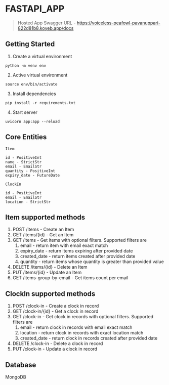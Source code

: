 # FASTAPI_APP

> Hosted App Swagger URL - https://voiceless-peafowl-pavanuppari-822d81b8.koyeb.app/docs

## Getting Started

1. Create a virtual environment
```shell
python -m venv env
```
2. Active virtual environment
```shell
source env/bin/activate
```
3. Install dependencies
```shell
pip install -r requirements.txt
```
4. Start server
```shell
uvicorn app:app --reload
```

## Core Entities

```
Item

id - PositiveInt
name - StrictStr
email - EmailStr
quantity - PositiveInt
expiry_date - FutureDate
```

```
ClockIn

id - PositiveInt
email - EmailStr
location - StrictStr

```

## Item supported methods

1. POST /items - Create an Item
2. GET /items/{id} - Get an Item
3. GET /items - Get items with optional filters. Supported filters are 
    1. email - return item with email exact match 
    2. expiry_date - return items expiring after provided date 
    3. created_date - return items created after provided date 
    4. quantity - return items whose quantity is greater than provided value
4. DELETE /items/{id} - Delete an Item
5. PUT /items/{id} - Update an Item
6. GET /items-group-by-email - Get items count per email

## ClockIn supported methods

1. POST /clock-in - Create a clock in record
2. GET /clock-in/{id} - Get a clock in record
3. GET /clock-in - Get clock in records with optional filters. Supported filters are 
    1. email - return clock in records with email exact match 
    2. location - return clock in records with exact location match 
    3. created_date - return clock in records created after provided date 
4. DELETE /clock-in - Delete a clock in record
5. PUT /clock-in - Update a clock in record

## Database

MongoDB
